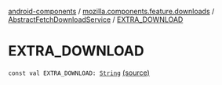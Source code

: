 [android-components](../../index.md) / [mozilla.components.feature.downloads](../index.md) / [AbstractFetchDownloadService](index.md) / [EXTRA_DOWNLOAD](./-e-x-t-r-a_-d-o-w-n-l-o-a-d.md)

# EXTRA_DOWNLOAD

`const val EXTRA_DOWNLOAD: `[`String`](https://kotlinlang.org/api/latest/jvm/stdlib/kotlin/-string/index.html) [(source)](https://github.com/mozilla-mobile/android-components/blob/master/components/feature/downloads/src/main/java/mozilla/components/feature/downloads/AbstractFetchDownloadService.kt#L575)